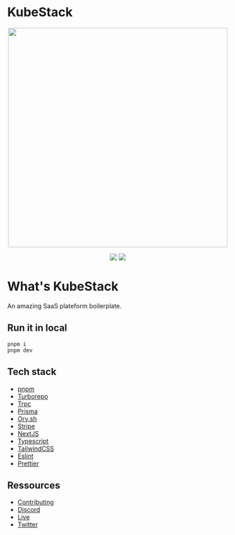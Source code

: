 # KubeStack
<p align="center">
  <img width="500" height="500" src="https://user-images.githubusercontent.com/38230596/209870404-3f75b3c8-1704-4a1b-8810-ebd809036e54.png">
</p>

<p align="center">
  <a href="https://twitch.tv/kubessandra" target="_blank"><img src="https://img.shields.io/twitch/status/kubessandra?style=social" /></a>
  <a href="https://twitter.com/kubessandra" target="_blank"><img src="https://img.shields.io/twitter/follow/kubessandra?style=social" /></a>
</p>

# What's KubeStack

An amazing SaaS plateform boilerplate.

## Run it in local

```
pnpm i
pnpm dev
```

## Tech stack

- [pnpm](https://pnpm.io)
- [Turborepo](https://turbo.build)
- [Trpc](https://trpc.io)
- [Prisma](https://prisma.io)
- [Ory.sh](https://ory.sh)
- [Stripe](https://stripe.com)
- [NextJS](https://nextjs.org)
- [Typescript](https://typescriptlang.org)
- [TailwindCSS](https://tailwindcss.com)
- [Eslint](https://eslint.org)
- [Prettier](https://prettier.io)

## Ressources

- [Contributing](CONTRIBUTING.md)
- [Discord](https://discord.gg/v7sbenECgC)
- [Live](https://twitch.tv/kubessandra)
- [Twitter](https://twitter.com/kubessandra)
